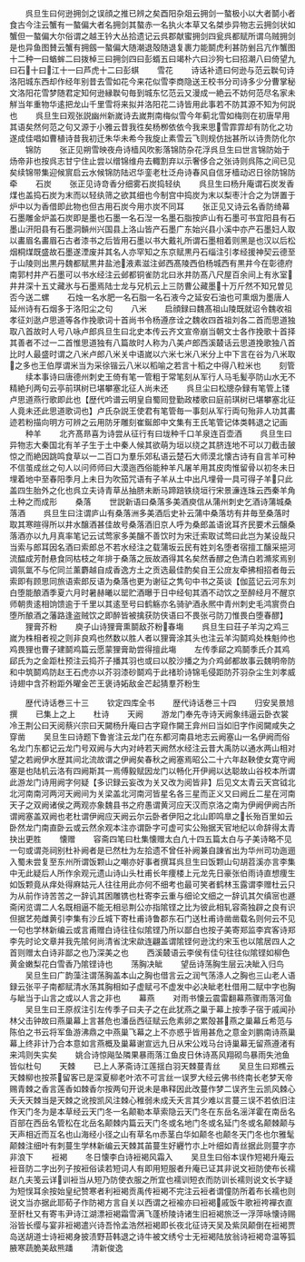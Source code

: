 <!-- { "loadSidebar": true } -->
　　呉旦生曰何逊拥剑之误顔之推已辨之矣酉阳杂爼云拥剑一螯极小以大者鬬小者食古今注云蟹有一螯偏大者名拥剑其螯赤一名执火本草又名桀歩异物志云拥剑状如蟹但一螯偏大尔俗谓之越王钤大丛拾遗记云呉郡献蜜拥剑四瓮呉都赋所谓乌贼拥剑是也异鱼图賛云蟹有拥劔一螯偏大随潮退殻随退复裹力能鬬虎利甚防剉吕亢作蟹图十二种一曰蝤蛑二曰拨棹三曰拥剑四曰彭蝑五曰竭朴六曰沙狗七曰招潮八曰倚望九曰石十曰江十一曰芦虎十二曰彭蜞
　　雪花
　　诗话补遗曰何逊与范云聫句诗洛阳城东西却作经年别昔去雪如花今来花似雪李商隐送王校书分司诗多少分曹掌秘文洛阳花雪梦随君定知何逊縁聫句毎到城东忆范云又漫成一絶云不妨何范尽名家未觧当年重物华逺把龙山千里雪将来拟并洛阳花二诗皆用此事若不防其源不知为何説也
　　呉旦生曰观张説幽州新嵗诗去嵗荆南梅似雪今年蓟北雪如梅则在初唐早用其语矣然何范之句又源于小雅云昔我徃矣杨栁依依今我来思雪霏霏却有防化之功遂成佳唱如曹植诗昔我初迁朱华未希今我旋止素雪云飞则规仿拙甚所以诗贵防化尔
　　锦防
　　张正见朔雪映夜舟诗樯风吹影落锦防杂花浮呉旦生曰世言锦防始于炀帝非也按呉志甘宁住止尝以缯锦维舟去輙割弃以示奢侈合之张诗则呉陈之间已见矣续锦带集迎候賔启云水候锦防陆迟华銮老杜泛舟诗春风自信牙樯动迟日徐防锦防牵
　　石炭
　　张正见诗竒香分细雾石炭捣轻纨
　　呉旦生曰杨升庵谓石炭发香煤也盖捣石炭为末而以轻纨筛之欲其细也今制宫中捣炭为末以梨枣汁合之为饼置于炉中以为香借即此物也但古用石炭今用朩炭不同耳
　　张正见又诗云名香防绮幕石墨雕金炉盖石炭即是墨也石墨一名石湼一名墨石脂按庐山有石墨可书宜阳县有石墨山汧阳县有石墨洞贑州兴国县上洛山皆产石墨广东始兴县小溪中亦产石墨妇人取以畵眉名畵眉石古者漆书之后皆用石墨以书大戴礼所谓石墨相着则黑是也汉以后松烟桐煤既盛故石墨遂湮废并其名人亦罕知之东京赋黒丹石缁注引孝经援神契云德至于山陵则出黒丹魏都赋黒井盐池液素滋注邺西髙陵西伯杨城西有黒井今在彰德府南郭村井产石墨可以书水经注云邺都铜雀防北曰氷井防髙八尺屋百余间上有氷室井井深十五丈藏氷与石墨焉陆士龙与兄机云上三防曹公藏墨十万斤然不知兄曽见否今送二螺
　　石烛一名水肥一名石脂一名石液今之延安石油也可熏烟为墨唐人延州诗有石烟多于洛阳尘之句
　　八米
　　启顔録曰魏髙祖山陵既就诏令魏收祖孝征刘逖卢思道等各作挽歌词十首尚书令杨遵彦诠之魏收四首祖刘各二首而思道独取八首故时人号八咏卢郎呉旦生曰北史本传云齐文宣帝崩当朝文士各作挽歌十首择其善者不过一二首惟思道独有八篇故时人称为八美卢郎西溪樷话云思道挽歌独八首比时人最盛时谓之八米卢郎八米关中语嵗以六米七米八米分上中下言在谷为八米取之多也王伯厚谓米当为采徐锴云八米以稻喻之若言十稻之中得八粒米也
　　刻管
　　续本事诗曰唐德州刺史王倚有笔一管粗于常笔刻从军行人马毛髪亭防山水无不精絶刋两句云亭前琪树已堪攀塞北征人尚未还
　　呉旦尘曰松牕杂録有笔管上镂卢思道燕行歌即此也【歴代吟谱云明皇自蜀囘登勤政楼歌曰庭前琪树已堪攀塞北征人竟未还此思道歌词也】卢氏杂説王使君有笔管毎一事刻从军行両句殆非人功其畵迹若粉描向明方可辨之云用防牙雕刻崔鋋郎中文集有王氏笔管记体类韩退之记画
　　种羊
　　北齐髙昻喜为诗尝从征行有曰垅种千口羊泉连百壶酒
　　呉旦生曰异物志大秦国北有羊子生于土中秦人候其欲萌为垣以绕之其脐连地不可以刀截击皷惊之而絶因跳鸣食草以一二百口为羣乐郊私语云楚石大师漠北懐古诗有自言羊可种不信茧成丝之句人以问师师曰大漠迤西俗能种羊凡屠羊用其皮肉惟留骨以初冬未日埋着地中至春阳季月上未日为吹笳咒语有子羊从土中出凡埋骨一具可得子羊只此盖四生胎外之化也呉立夫诗青草丛抽脐未断马蹄踣铁绕垣行宋景濓连珠云西秦羊角土种之而成形
　　桑落
　　世説新语曰桑落多美酒庾信从蒲州刺史乞酒诗蒲城桑落酒
　　呉旦生曰注谓庐山有桑落洲多美酒后史补云蒲中桑落坊有井毎至桑落时取其寒暄得所以井水醸酒甚佳故号桑落酒旧京人呼为桑郎盖语讹耳齐民要术云醸桑落酒亦以九月真率笔记云试莺家多美醸不善饮时为宋迁索取试莺曰此岂为某设哉只当索与郎耳因名酒曰索郎总不若水经注之载蒲坂云民有姓刘名堕者宿擅工醸采挹河流醖成芳酎悬食同枯枝之年排于桑落之辰故酒得其名矣然香醪之色清白若滫浆焉别调氛氲不与佗同兰薰麝越自成香逸方土之贡选最佳酌矣自王公庻友牵拂相招者毎云索即有顾思同旅语索郎反语为桑落也更为谢征之隽句中书之英谈【伽蓝记云河东刘白堕能酿酒季夏六月时暑赫曦以罂贮酒曝于日中经旬其酒不动饮之至醉经月不醒京师朝贵逺相饷馈逾于千里以其逺至号曰鹤觞亦名骑驴酒永熈中青州刺史毛鸿賔赍白堕所酿酒之藩路逢盗贼饮之即醉皆被擒获防侠语曰不畏张弓防刀惟畏白堕春醪】
　　狸膏芥粉
　　庾子山诗狸膏熏鬬敌芥粉春塲
　　呉旦生曰荘子羊沟之鸡三嵗为株相者视之则非良鸡也然数以胜人者以狸膏涂其头也注云羊沟鬬鸡处株魁帅也鸡畏狸也曹子建鬬鸡篇云愿蒙狸膏助尝得擅此塲
　　左传季郈之鸡鬬季氏介其鸡郈氏为之金距杜预注云捣芥子播其羽也或曰以胶沙播之为介鸡邺都故事云魏明帝防和中筑鬬鸡防赵王石虎亦以芥羽漆砂鬬鸡于此禇玠诗锦毛侵距防芥羽杂尘生刘孝威诗翅中含芥粉距外曜金芒王褒诗妬敌金芒起猜羣芥粉生














　　歴代诗话巻三十三
　　钦定四库全书
　　歴代诗话巻三十四
　　归安吴景旭撰
　　已集上之上
　　杜诗
　　天阙
　　游龙门奉先寺诗天阙象纬逼云卧衣裳冷王荆公曰天阅蔡兴宗曰天闚杨升庵曰古字窥作闚王弇州曰当如旧字作阅闚咸失之穿凿
　　吴旦生曰诗题下鲁訔注云龙门在东都河南县地志云阙塞山一名伊阙而俗名龙门东都记云龙门号双阙与大内对峙若天阙然水经注云昔大禹防以通水两山相对望之若阙伊水歴其间北流故谓之伊阙矣春秋之阙塞焉昭公二十六年赵鞅使女寛守阙塞是也陆机云洛有四阙斯其一焉傅毅赋因龙门以畅化开伊阙以达聪故山谷校本所谓此游龙门诗用阙字何疑【多识録云妄改为关又改为阅皆非】后见文太青云天宫钺北北河南南河两河天阙间为关梁盖北河南河皆星名各三星而正义又曰阙丘二星在河南天子之双阙诸侯之两观亦象魏县书之府愚谓黄河应天汉而京洛之南为伊阙伊阙古所谓阙塞盖双阙也老杜谓伊阙应天阙云尔云卧者伊阳之北山即鸣臯之长殆百里如云卧然龙门南直卧云或云然余观本注亦谓卧字可虚可实公殆据天官地纪以命辞得太青抉出更胜
　　懐赠
　　容斋四笔曰杜集懐赠太白凢十四五篇太白与子美诗略不见一句或谓尧祠别杜补阙者是已然杜为左拾遗不曾任补阙兼自諌省出为华州司功迤逦入蜀未尝复至东州所谓饭颗山之嘲亦好事者撰耳呉旦生曰饭颗山句胡苕溪亦言李集中无此疑后人所作余观元遗山诗山头杜甫长年痩楼上元龙先日豪张伯雨诗直想痩生如饭颗竟从痒处得麻姑元人往往用此亦何不细考也最可笑者鹤林玉露谓李赠杜云只为从前作诗苦苦之一辞讥其困雕镌也杜寄李云重与细论文细之一辞讥其欠缜宻也遯斋闲览谓二人名既相逼不能无相忌荆公亦指隂铿之比为彼此相轧容斋独辟之良有识但据艺苑雌黄引李集有沙丘城下寄杜甫诗鲁郡东石门送杜甫诗凿凿载名则何云不见一句也学林新编云或言甫赠白诗往往似隂铿乃所以鄙白也按子美寄郑监李宾客诗郑李先时论文章并我先隂何尚清省沈宋歘连翩盖谓隂铿何逊沈约宋玉也以隂居四人之首则赠太白诗非鄙之也乃深美之也
　　西溪樷语云李侯有佳句往往似隂铿如柳色黄金嫩梨花白雪香乃隂铿诗也
　　荡胸决眦
　　望岳诗荡胸生层云决眦入归鸟
　　吴旦生曰广韵藻注谓荡胸盖本山之胸也借言云之润气荡涤人之胸也三山老人语録云张平子南都赋清水荡其胸相如子虚赋弓不虚发中必决眦老杜借用二赋中字也胸与眦当于山言之或以人言之非也
　　幕燕
　　对雨书懐云震雷翻幕燕骤雨落河鱼
　　吴旦生曰王原叔注引左传季子曰夫子之在此犹燕之巢于幕上按季子宿于戚闻孙林父击钟故曰燕巢幕上言甚危也潘岳西征赋云危素卵之累殻甚燕之巢幕丘希范与陈伯之书云将军鱼游沸鼎之中燕巢飞幕之上不亦惑乎皆用甚危之意金刘鹏南诗燕巢幕上终非计乃合本意如言燕概及巢幕谢宣远九日从宋公戏马台诗巢幕无留燕遵渚有来鸿则失实矣
　　姚合诗惊飚坠隣果暴雨落江鱼皮日休诗髙风翔砌鸟暴雨失池鱼皆似杜句
　　天棘
　　已上人茅斋诗江莲揺白羽天棘蔓青丝
　　吴旦生曰郑樵云天棘柳也按茶留客已是深夏柳老叶浓不可言丝一误罗大经云佛书终南长老梦天帝赐青棘之香言莲香如棘香尔按两句开说未是串释因此改蔓作梦二误齐生云凯风棘心夭夭天棘当是天棘之讹按凯风注棘心稚弱未成夭夭言其少难以言蔓三误不若依旧注作天门冬为是本草经云天门冬一名颠勒本草索隐云天门冬在东岳名滛洋霍在南岳名百部在西岳名管松在北岳名颠棘内篇云天门冬或名地门冬或名延门冬或名颠棘颠与天声相近而互名也山海经小径之山有草名赤茎白华如颠冬也颠冬天门冬也尔雅髦颠棘注细叶有刺蔓生学林新编云天棘其苖蔓生好纒竹朩上叶细如青丝据此则蔓字亦非浪下
　　裋褐
　　冬日懐李白诗裋褐风霜入
　　吴旦生曰俗本误作短褐升庵云裋音防二字出列子按裋俗读若短词人有即用短服者升庵已证其非说文裋防使布长襦赵凢夫笺云详训裋当从短乃防使衣服之所宜也襦训短衣而防训长襦则说文长字疑为短悮耳余按始皇纪赞寒者利裋褐贡禹传裋褐不完注云裋者谓僮防所着布长襦也则说文当亦据此耶荀子作防褐方言自关以西谓之裋褕亦曰裋褐戚饭牛歌裋袴襌衣直至骭杜又有寄韦尹诗江湖漂裋褐霜雪满飞蓬桥陵诗诸生旧裋褐旅泛一浮萍咏懐诗赐浴皆长缨与宴非裋褐遣兴诗吾怜孟浩然裋褐即长夜北征诗天吴及紫凤颠倒在裋褐贾岛送胡道士诗裋褐身披渍野苔韩退之诗牛被文绣兮士无裋褐陆放翁诗裋褐竒温等狐腋寒蔬脆美敌熊蹯
　　清新俊逸

